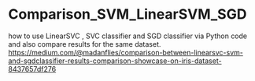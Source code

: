 # Comparison_SVM_LinearSVM_SGD
how to use LinearSVC , SVC classifier and SGD classifier via Python code and also compare results for the same dataset.
https://medium.com/@madanflies/comparison-between-linearsvc-svm-and-sgdclassifier-results-comparison-showcase-on-iris-dataset-8437657df276
